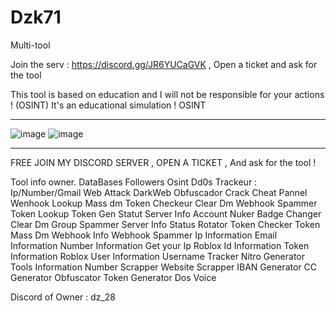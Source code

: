 # Dzk71
Multi-tool

Join the serv : https://discord.gg/JR6YUCaGVK , Open a ticket and ask for the tool


This tool is based on education and I will not be responsible for your actions ! (OSINT)
It's an educational simulation ! OSINT
___________________________________________________________________________________________________________________

![image](https://github.com/user-attachments/assets/6a7b0699-d673-4996-8e34-ee1ea6ca1304)
![image](https://github.com/user-attachments/assets/cc90af46-3529-4164-bdd0-0d3d4a3b100c)




_________________________________________________________________________________________________________________

FREE JOIN MY DISCORD SERVER , OPEN A TICKET , And ask for the tool !

Tool info owner.
DataBases
Followers
Osint
Dd0s
Trackeur : Ip/Number/Gmail
Web Attack
DarkWeb
Obfuscador
Crack
Cheat
Pannel
Wenhook Lookup
Mass dm
Token Checkeur
Clear Dm
Webhook Spammer
Token Lookup
Token Gen
Statut
Server Info
Account Nuker
Badge Changer
Clear Dm
Group Spammer
Server Info
Status Rotator
Token Checker
Token Mass Dm
Webhook Info
Webhook Spammer
Ip Information
Email Information
Number Information
Get your Ip
Roblox Id Information
Token Information
Roblox User Information
Username Tracker
Nitro Generator
Tools Information
Number Scrapper
Website Scrapper
IBAN Generator
CC Generator
Obfuscator
Token Generator
Dos Voice

Discord of Owner : dz_28
